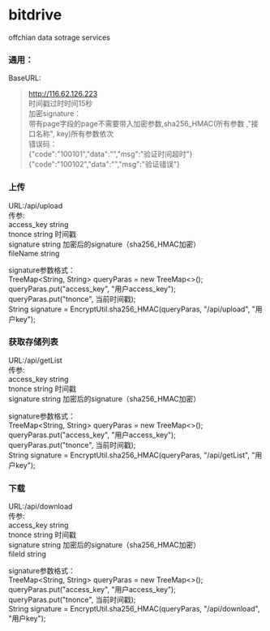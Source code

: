 # bitdrive
offchian data sotrage services


### 通用：
BaseURL: 
>http://116.62.126.223   
时间戳过时时间15秒                              
加密signature：  
>带有page字段的page不需要带入加密参数,sha256_HMAC(所有参数 ,"接口名称", key)所有参数依次	  
错误码：  
>{"code":"100101","data":"","msg":"验证时间超时"}  
>{"code":"100102","data":"","msg":"验证错误"}  
	  

### 上传  
URL:/api/upload  
传参:  
	access_key	string		   
	tnonce		string	时间戳   
	signature	string	加密后的signature（sha256_HMAC加密）   
	fileName	string   
   
signature参数格式：   
        TreeMap<String, String> queryParas = new TreeMap<>();  
        queryParas.put("access_key", "用户access_key");  
        queryParas.put("tnonce", 当前时间戳);  
        String signature = EncryptUtil.sha256_HMAC(queryParas, "/api/upload", "用户key");  
  
### 获取存储列表  
URL:/api/getList  
传参:  
	access_key	string		  
	tnonce		string	时间戳  
	signature	string	加密后的signature（sha256_HMAC加密）  
  
signature参数格式：  
        TreeMap<String, String> queryParas = new TreeMap<>();  
        queryParas.put("access_key", "用户access_key");  
        queryParas.put("tnonce", 当前时间戳);  
        String signature = EncryptUtil.sha256_HMAC(queryParas, "/api/getList", "用户key");   
  
### 下载  
URL:/api/download  
传参:		  		
	access_key	string		  
	tnonce		string	时间戳  
	signature	string	加密后的signature（sha256_HMAC加密）  
	fileId		string  
	    
signature参数格式：  
        TreeMap<String, String> queryParas = new TreeMap<>();  
        queryParas.put("access_key", "用户access_key");  
        queryParas.put("tnonce", 当前时间戳);  
        String signature = EncryptUtil.sha256_HMAC(queryParas, "/api/download", "用户key");  

  